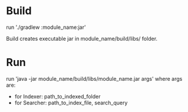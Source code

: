 # Build

run './gradlew :module_name:jar'

Build creates executable jar in module_name/build/libs/ folder.

# Run

run 'java -jar module_name/build/libs/module_name.jar args' where args are:
* for Indexer: path_to_indexed_folder
* for Searcher: path_to_index_file, search_query
